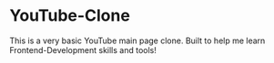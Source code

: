 # YouTube-Clone
This is a very basic YouTube main page clone. Built to help me learn Frontend-Development skills and tools!
